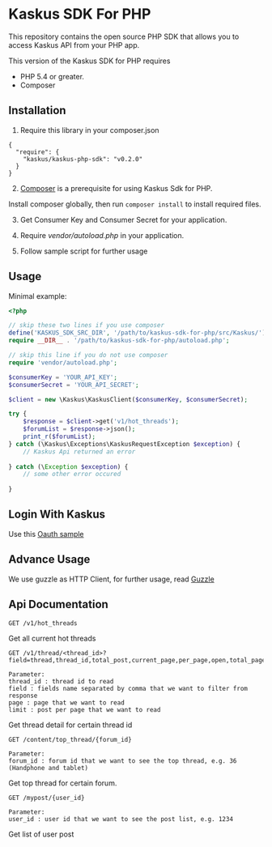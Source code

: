 Kaskus SDK For PHP
====================


This repository contains the open source PHP SDK that allows you to access Kaskus API from your PHP app.

This version of the Kaskus SDK for PHP requires 
* PHP 5.4 or greater.
* Composer

Installation
------------

1) Require this library in your composer.json
```
{
  "require": {
    "kaskus/kaskus-php-sdk": "v0.2.0"
  }
}
```

2) [Composer](https://getcomposer.org/) is a prerequisite for using Kaskus Sdk for PHP.

Install composer globally, then run `composer install` to install required files.

3) Get Consumer Key and Consumer Secret for your application.

4) Require *vendor/autoload.php* in your application.

5) Follow sample script for further usage



Usage
-----

Minimal example:

```php
<?php

// skip these two lines if you use composer 
define('KASKUS_SDK_SRC_DIR', '/path/to/kaskus-sdk-for-php/src/Kaskus/');
require __DIR__ . '/path/to/kaskus-sdk-for-php/autoload.php';

// skip this line if you do not use composer
require 'vendor/autoload.php';

$consumerKey = 'YOUR_API_KEY';
$consumerSecret = 'YOUR_API_SECRET';

$client = new \Kaskus\KaskusClient($consumerKey, $consumerSecret);

try {
    $response = $client->get('v1/hot_threads');
    $forumList = $response->json();
    print_r($forumList);
} catch (\Kaskus\Exceptions\KaskusRequestException $exception) {
    // Kaskus Api returned an error
    
} catch (\Exception $exception) {
    // some other error occured
    
}

```

Login With Kaskus
-----------------

Use this [Oauth sample](sample/oauth_sample.php)


Advance Usage
-------------

We use guzzle as HTTP Client, for further usage, read [Guzzle](http://guzzle.readthedocs.org/en/latest/)

Api Documentation
-----------------
```
GET /v1/hot_threads
```
Get all current hot threads

```
GET /v1/thread/<thread_id>?field=thread,thread_id,total_post,current_page,per_page,open,total_page,posts,profilepicture,post_username,post_userid,title,decoded,dateline,profilepicture,usertitle,post_id,reputation_box,pagetext,enable_reputation&page=1&limit=20

Parameter:
thread_id : thread id to read
field : fields name separated by comma that we want to filter from response
page : page that we want to read
limit : post per page that we want to read
```
Get thread detail for certain thread id


```
GET /content/top_thread/{forum_id}

Parameter:
forum_id : forum id that we want to see the top thread, e.g. 36 (Handphone and tablet)

```
Get top thread for certain forum.



```
GET /mypost/{user_id}

Parameter:
user_id : user id that we want to see the post list, e.g. 1234
```
Get list of user post


